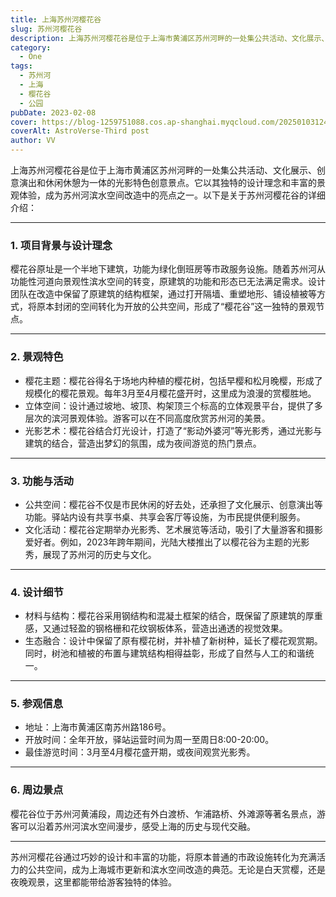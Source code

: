 ```yaml
---
title: 上海苏州河樱花谷
slug: 苏州河樱花谷
description: 上海苏州河樱花谷是位于上海市黄浦区苏州河畔的一处集公共活动、文化展示、创意演出和休闲休憩为一体的光影特色创意景点。
category:
  - One
tags:
  - 苏州河
  - 上海
  - 樱花谷
  - 公园
pubDate: 2023-02-08
cover: https://blog-1259751088.cos.ap-shanghai.myqcloud.com/20250103124515554.png?imageSlim
coverAlt: AstroVerse-Third post
author: VV
---
```


上海苏州河樱花谷是位于上海市黄浦区苏州河畔的一处集公共活动、文化展示、创意演出和休闲休憩为一体的光影特色创意景点。它以其独特的设计理念和丰富的景观体验，成为苏州河滨水空间改造中的亮点之一。以下是关于苏州河樱花谷的详细介绍：

---

### 1. 项目背景与设计理念
樱花谷原址是一个半地下建筑，功能为绿化倒班房等市政服务设施。随着苏州河从功能性河道向景观性滨水空间的转变，原建筑的功能和形态已无法满足需求。设计团队在改造中保留了原建筑的结构框架，通过打开隔墙、重塑地形、铺设植被等方式，将原本封闭的空间转化为开放的公共空间，形成了“樱花谷”这一独特的景观节点。

---

### 2. 景观特色
- 樱花主题：樱花谷得名于场地内种植的樱花树，包括早樱和松月晚樱，形成了规模化的樱花景观。每年3月至4月樱花盛开时，这里成为浪漫的赏樱胜地。
- 立体空间：设计通过坡地、坡顶、构架顶三个标高的立体观景平台，提供了多层次的滨河景观体验。游客可以在不同高度欣赏苏州河的美景。
- 光影艺术：樱花谷结合灯光设计，打造了“影动外婆河”等光影秀，通过光影与建筑的结合，营造出梦幻的氛围，成为夜间游览的热门景点。

---

### 3. 功能与活动
- 公共空间：樱花谷不仅是市民休闲的好去处，还承担了文化展示、创意演出等功能。驿站内设有共享书桌、共享会客厅等设施，为市民提供便利服务。
- 文化活动：樱花谷定期举办光影秀、艺术展览等活动，吸引了大量游客和摄影爱好者。例如，2023年跨年期间，光陆大楼推出了以樱花谷为主题的光影秀，展现了苏州河的历史与文化。

---

### 4. 设计细节
- 材料与结构：樱花谷采用钢结构和混凝土框架的结合，既保留了原建筑的厚重感，又通过轻盈的钢格栅和花纹钢板体系，营造出通透的视觉效果。
- 生态融合：设计中保留了原有樱花树，并补植了新树种，延长了樱花观赏期。同时，树池和植被的布置与建筑结构相得益彰，形成了自然与人工的和谐统一。

---

### 5. 参观信息
- 地址：上海市黄浦区南苏州路186号。
- 开放时间：全年开放，驿站运营时间为周一至周日8:00-20:00。
- 最佳游览时间：3月至4月樱花盛开期，或夜间观赏光影秀。

---

### 6. 周边景点
樱花谷位于苏州河黄浦段，周边还有外白渡桥、乍浦路桥、外滩源等著名景点，游客可以沿着苏州河滨水空间漫步，感受上海的历史与现代交融。

---

苏州河樱花谷通过巧妙的设计和丰富的功能，将原本普通的市政设施转化为充满活力的公共空间，成为上海城市更新和滨水空间改造的典范。无论是白天赏樱，还是夜晚观景，这里都能带给游客独特的体验。